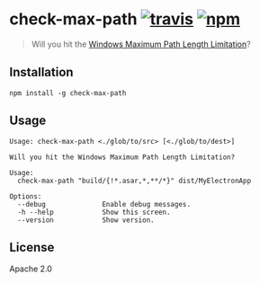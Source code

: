 # check-max-path [![travis][travis_img]][travis_url] [![npm][npm_img]][npm_url]

> Will you hit the [Windows Maximum Path Length Limitation][max-path-docs]?

## Installation

```
npm install -g check-max-path
```

## Usage

```
Usage: check-max-path <./glob/to/src> [<./glob/to/dest>]

Will you hit the Windows Maximum Path Length Limitation?

Usage:
  check-max-path "build/{!*.asar,*,**/*}" dist/MyElectronApp

Options:
  --debug              Enable debug messages.
  -h --help            Show this screen.
  --version            Show version.
```

## License

Apache 2.0

[travis_img]: https://img.shields.io/travis/mongodb-js/check-max-path.svg
[travis_url]: https://travis-ci.org/mongodb-js/check-max-path
[npm_img]: https://img.shields.io/npm/v/check-max-path.svg
[npm_url]: https://npmjs.org/package/check-max-path
[max-path-docs]: https://docs.microsoft.com/en-us/windows/win32/fileio/naming-a-file#maximum-path-length-limitation
